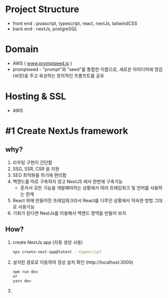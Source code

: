 # Project Structure

- front end : javascript, typescript, react, nextJs, tailwindCSS
- back end : nextJs, postgreSQL

# Domain 
- AWS ( www.promptseed.io )
- promptseed - "prompt"와 "seed"를 통합한 이름으로, 새로운 아이디어에 영감(씨앗)을 주고 육성하는 창의적인 프롬프트를 공유

# Hosting & SSL
-  AWS


# #1 Create NextJs framework
## why?
1. 라우팅 구현이 간단함
2. SSG, SSR, CSR 을 지원
3. SEO 최적화를 하기에 편리함
4. 백엔드를 따로 구축하지 않고 NextJS 에서 한번에 구축가능
	- 혼자서 모든 기능을 개발해야하는 상황에서 여러 프레임워크 및 언어를 사용하는 한계
5. React 위에 만들어진 프레임워크라서 React를 다루던 상황에서 익숙한 방법 그대로 사용가능
6. 기회가 된다면 NestJs를 이용해서 백엔드 영역을 만들어 보자


## How?
1. create NextJs app (자동 생성 사용)
	```bash
	npx create-next-app@latest --typescript
	```

2. 설치된 경로로 이동하여 정상 설치 확인 (http://localhost:3000)

	```bash
	npm run dev 
	or 
	yarn dev
	```

3.  